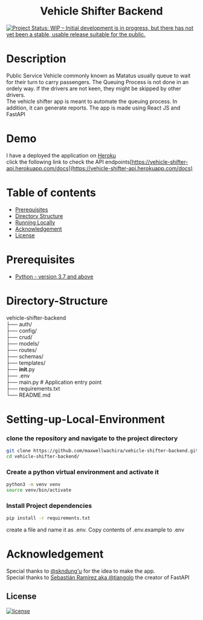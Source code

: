 <h1 align="center"><b>Vehicle Shifter Backend</b></h1>

[![Project Status: WIP – Initial development is in progress, but there has not yet been a stable, usable release suitable for the public.](https://www.repostatus.org/badges/latest/wip.svg)](https://github.com/maxwellwachira/vehicle-shifter-backend.git)

# Description

Public Service Vehicle commonly known as Matatus usually queue to wait for their turn to carry passengers. The Queuing Process is not done in an ordely way. If the drivers are not keen, they might be skipped by other drivers.<br>
The vehicle shifter app is meant to automate the queuing process. In addition, it can generate reports. The app is made using React JS and FastAPI

# Demo

I have a deployed the application on [Heroku](https://www.heroku.com/)<br>
click the following link to check the API endpoints[https://vehicle-shifter-api.herokuapp.com/docs](https://vehicle-shifter-api.herokuapp.com/docs)

# Table of contents

- [Prerequisites](#Prerequisites)
- [Directory Structure](#Directory-Structure)
- [Running Locally](#Setting-up-Local-Environment)
- [Acknowledgement](#Acknowledgement)
- [License](#License)

# Prerequisites

- [Python - version 3.7 and above ](https://www.python.org/)

# Directory-Structure

vehicle-shifter-backend  
├── auth/  
├── config/  
├── crud/  
├── models/  
├── routes/  
├── schemas/  
├── templates/  
├── **init**.py  
├── .env  
├── main.py # Application entry point  
├── requirements.txt  
└── README.md

# Setting-up-Local-Environment

### clone the repository and navigate to the project directory

```bash
git clone https://github.com/maxwellwachira/vehicle-shifter-backend.git
cd vehicle-shifter-backend/
```

### Create a python virtual environment and activate it

```bash
python3 -m venv venv
source venv/bin/activate
```

### Install Project dependencies

```bash
pip install -r requirements.txt
```

create a file and name it as .env. Copy contents of .env.example to .env

# Acknowledgement

Special thanks to [@skndung'u](https://github.com/skndungu) for the idea to make the app.<br>
Special thanks to [Sebastián Ramírez aka @tiangolo](https://github.com/tiangolo) the creator of FastAPI

## <b>License</b>

[![license](https://img.shields.io/github/license/mashape/apistatus.svg?style=for-the-badge)](LICENSE)
